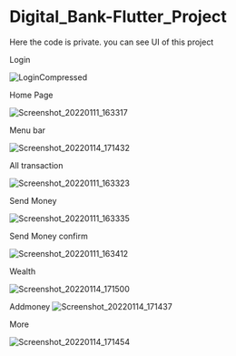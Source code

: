 # Digital_Bank-Flutter_Project
Here the code is private. you can see UI of this project

Login


![LoginCompressed](https://user-images.githubusercontent.com/66405570/149515088-d932a21e-266a-4656-b850-7653c2c5be55.jpg)



Home Page


![Screenshot_20220111_163317](https://user-images.githubusercontent.com/66405570/149516830-909cf977-01f4-40c2-ae53-9353b9d268a8.jpg)




Menu bar 

![Screenshot_20220114_171432](https://user-images.githubusercontent.com/66405570/149517322-3655eed5-72b6-47ec-9eba-f324fc7d57a5.jpg)



All transaction

![Screenshot_20220111_163323](https://user-images.githubusercontent.com/66405570/149516841-e2adcd10-4646-4de2-823a-97b5dcafd124.jpg)






Send Money

![Screenshot_20220111_163335](https://user-images.githubusercontent.com/66405570/149516860-02cf4b0d-371c-4ff5-89f3-97ef56f087b9.jpg)





Send Money confirm 

![Screenshot_20220111_163412](https://user-images.githubusercontent.com/66405570/149517263-9370beec-3500-472f-bd7a-32ebf45ab6dc.jpg)



Wealth

![Screenshot_20220114_171500](https://user-images.githubusercontent.com/66405570/149517425-61d695f7-cf35-4fa5-a0d3-7f4544f8d8b6.jpg)


Addmoney
![Screenshot_20220114_171437](https://user-images.githubusercontent.com/66405570/149517575-81d05505-3834-44fa-a6f3-20292c8bf52e.jpg)



More

![Screenshot_20220114_171454](https://user-images.githubusercontent.com/66405570/149517502-d7629ef6-ff4d-432a-976e-e4176ce82c07.jpg)



